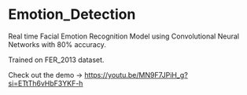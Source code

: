 # Emotion_Detection

Real time Facial Emotion Recognition Model using Convolutional Neural Networks with 80% accuracy. 

Trained on FER_2013 dataset. 

Check out the demo -> https://youtu.be/MN9F7JPiH_g?si=ETtTh6vHbF3YKF-h


